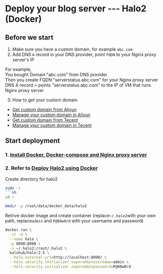 # Deploy your blog server --- Halo2 (Docker)

## Before we start
1. Make sure you have a custom domain, for example `abc.com`
2. Add DNS `A` record in your DNS provider, point `FQDN` to your Nginx proxy server's IP

For example, <br>
You bought Domain "abc.com" from DNS provider. <br>
Then you create FQDN "serverstatus.abc.com" for your Nginx proxy server <br>
DNS A record > points "serverstatus.abc.com" to the IP of VM that runs Nginx proxy server

3. How to get your custom domain
* [Get custom domain from Aliyun](https://wanwang.aliyun.com/domain/)
* [Manage your custom domain in Aliyun](https://account.aliyun.com/login/login.htm?oauth_callback=http%3A%2F%2Fdc.console.aliyun.com%2Fnext%2Findex%3Fspm%3D5176.2020520207.recommends.ddomain.606c4c12SpdlTJ#/domain/list/all-domain)
* [Get custom domain from Tecent](https://cloud.tencent.com/act/pro/domain_sales?fromSource=gwzcw.6927084.6927084.6927084&utm_medium=cpc&utm_id=gwzcw.6927084.6927084.6927084&bd_vid=11313871833741623980)
* [Manage your custom domain in Tecent](https://cloud.tencent.com/login?s_url=https%3A%2F%2Fconsole.cloud.tencent)

## Start deployment
### 1. [Install Docker, Docker-compose and Nginx proxy server](https://github.com/guguji666666/Docker)
### 2. Refer to [Deploy Halo2 using Docker](https://docs.halo.run/getting-started/install/docker/)

Create directory for halo2
```sh
sudo -i
```sh
cd ~
```
```sh
mkdir -p /root/data/docker_data/halo2
```

Retrive docker image and create container (replace`~/.halo2`with your own path, replace`admin` and `P@88w0rd` with your username and password)
```sh
docker run \
  -it -d \
  --name halo \
  -p 8090:8090 \
  -v ~/.halo2:/root/.halo2 \
  halohub/halo:2.5 \
  --halo.external-url=http://localhost:8090/ \
  --halo.security.initializer.superadminusername=admin \
  --halo.security.initializer.superadminpassword=P@88w0rd
  ```
